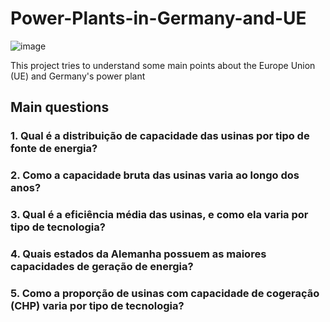 # Power-Plants-in-Germany-and-UE

![image](https://github.com/user-attachments/assets/d620188b-af2d-42e1-a68f-c7e077ba24c2)

This project tries to understand some main points about the Europe Union (UE) and Germany's power plant

## Main questions

### 1. Qual é a distribuição de capacidade das usinas por tipo de fonte de energia?
### 2. Como a capacidade bruta das usinas varia ao longo dos anos?
### 3. Qual é a eficiência média das usinas, e como ela varia por tipo de tecnologia?
### 4. Quais estados da Alemanha possuem as maiores capacidades de geração de energia?
### 5. Como a proporção de usinas com capacidade de cogeração (CHP) varia por tipo de tecnologia?
